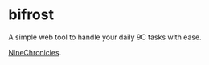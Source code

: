 # bifrost
A simple web tool to handle your daily 9C tasks with ease. 

[NineChronicles](https://github.com/planetarium/NineChronicles).
